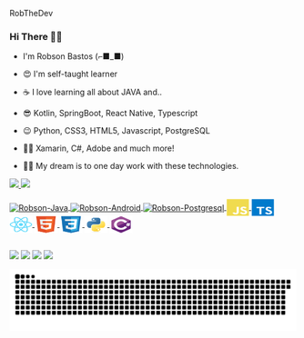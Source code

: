  RobTheDev

### Hi There 👋🏼

- I'm Robson Bastos (⌐■_■)

- 😍 I'm self-taught learner
- ☕ I love learning all about JAVA and..
- 😎 Kotlin, SpringBoot, React Native, Typescript
- 😉 Python, CSS3, HTML5, Javascript, PostgreSQL
- 💪🏽 Xamarin, C#, Adobe and much more!

- 🐱‍👓 My dream is to one day work with these technologies.

<div>
  <a href="https://github.com/TheRobh12">
   
  <img height="180em" src="https://github-readme-stats.vercel.app/api?username=TheRobh12&show_icons=true&theme=highcontrast&include_all_commits=true&count_private=true"/>
  <img height="180em" src="https://github-readme-stats.vercel.app/api/top-langs/?username=TheRobh12&layout=compact&langs_count=7&theme=highcontrast"/>
</div>

<div style="display: inline_block"><br>
  <img align="center" alt="Robson-Java" height="30" width="40" <img src ="https://icongr.am/devicon/java-original-wordmark.svg?size=128&color=currentColor">
  <img align="center" alt="Robson-Android" height="30" width="40" <img src ="https://icongr.am/devicon/android-original-wordmark.svg?size=128&color=currentColor">
  <img align="center" alt="Robson-Postgresql" height="30" width="40" src="https://icongr.am/devicon/postgresql-original.svg?size=128&color=currentColor">
  <img align="center" alt="Robson-Js" height="30" width="40" src="https://raw.githubusercontent.com/devicons/devicon/master/icons/javascript/javascript-plain.svg">
  <img align="center" alt="Robson-Ts" height="30" width="40" src="https://raw.githubusercontent.com/devicons/devicon/master/icons/typescript/typescript-plain.svg">
  <img align="center" alt="Robson-React" height="30" width="40" src="https://raw.githubusercontent.com/devicons/devicon/master/icons/react/react-original.svg">
  <img align="center" alt="Robson-HTML5" height="30" width="40" src="https://raw.githubusercontent.com/devicons/devicon/master/icons/html5/html5-original.svg">
  <img align="center" alt="Robson-CSS3" height="30" width="40" src="https://raw.githubusercontent.com/devicons/devicon/master/icons/css3/css3-original.svg">
  <img align="center" alt="Robson-Python" height="30" width="40" src="https://raw.githubusercontent.com/devicons/devicon/master/icons/python/python-original.svg">
  <img align="center" alt="Robson-Csharp" height="30" width="40" src="https://raw.githubusercontent.com/devicons/devicon/master/icons/csharp/csharp-original.svg">
</div>

##

<div>

<a href="https://www.youtube.com/channel/UCWA0pAMQH5fmxF8BLxvJ5gQ" target="_blank"><img src="https://img.shields.io/badge/YouTube-FF0000?style=for-the-badge&logo=youtube&logoColor=white" target="_blank"></a>
  <a href = "mailto:robsonbastossantos@gmail.com"><img src="https://img.shields.io/badge/-Gmail-%23333?style=for-the-badge&logo=gmail&logoColor=white" target="_blank"></a>
  <a href="https://www.linkedin.com/in/robson-b-santos-9438b2114/" target="_blank"><img src="https://img.shields.io/badge/-LinkedIn-%230077B5?style=for-the-badge&logo=linkedin&logoColor=white" target="_blank"></a> 
   <a href="https://discord.com/channels/@me" target="_blank"><img src="https://img.shields.io/badge/Discord-7289DA?style=for-the-badge&logo=discord&logoColor=white" target="_blank"></a> 
  
  ![Snake animation](https://github.com/TheRobh12/TheRobh12/blob/output/github-contribution-grid-snake.svg)
     
</div>
